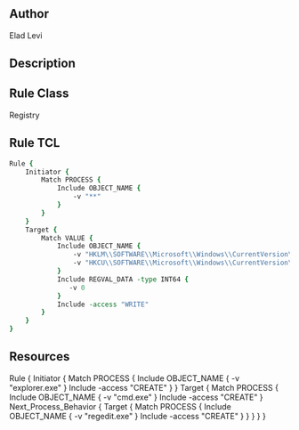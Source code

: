 # 

## Author
Elad Levi

## Description

## Rule Class
Registry

## Rule TCL
```tcl
Rule {
	Initiator {
		Match PROCESS {
			Include OBJECT_NAME {
				-v "**"
			}
		}
    }
	Target {
		Match VALUE {
			Include OBJECT_NAME { 					
				-v "HKLM\\SOFTWARE\\Microsoft\\Windows\\CurrentVersion\\WINEVT\\Channels\\Microsoft-Windows-Sysmon/Operational\\Enabled"
				-v "HKCU\\SOFTWARE\\Microsoft\\Windows\\CurrentVersion\\WINEVT\\Channels\\Microsoft-Windows-Sysmon/Operational\\Enabled"
			}
			Include REGVAL_DATA -type INT64 {
               -v 0
            }
			Include -access "WRITE"
		}
	}
}
```

## Resources

Rule {
	Initiator {
		Match PROCESS {
			Include OBJECT_NAME {
				-v "explorer.exe"
			}
			Include -access "CREATE"
		}
    }
	Target {
		Match PROCESS {
			Include OBJECT_NAME {
				-v "cmd.exe"
			}
			Include -access "CREATE"
		}
		Next_Process_Behavior {
			Target {
				Match PROCESS {
					Include OBJECT_NAME {
						-v "regedit.exe"
					}
					Include -access "CREATE"
				}
			}
		}
	}
}